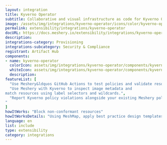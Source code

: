 ```yaml
---
layout: integration
title: Kyverno Operator
subtitle: Collaborative and visual infrastructure as code for Kyverno Operator
image: /assets/img/integrations/kyverno-operator/icons/color/kyverno-operator-color.svg
permalink: extensibility/integrations/kyverno-operator
docURL: https://docs.meshery.io/extensibility/integrations/kyverno-operator
description: 
integrations-category: Provisioning
integrations-subcategory: Security & Compliance
registrant: Artifact Hub
components: 
- name: kyverno-operator
  colorIcon: assets/img/integrations/kyverno-operator/components/kyverno-operator/icons/color/kyverno-operator-color.svg
  whiteIcon: assets/img/integrations/kyverno-operator/components/kyverno-operator/icons/white/kyverno-operator-white.svg
  description: 
featureList: [
  "Use Meshery&ldquos GitHub Actions to test policies and validate resources without need for the Kyverno CLI.",
  "Use Meshery with Kyverno to inspect image metadata and 
match resources using label selectors and wildcards.",
  "Report Kyverno policy violations alongside your existing Meshery policy reports.
"
]
howItWorks: "Block non-conformant resources"
howItWorksDetails: "Using MeshMap, apply best practice design templates for admission control over non-conformant resources."
language: en
list: include
type: extensibility
category: integrations
---
```

